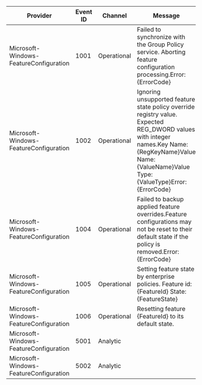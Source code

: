 Provider                                |  Event ID  |  Channel      |  Message
----------------------------------------|------------|---------------|--------------------------------------------------------------------------------------------------------------------------------------------------------------------------------------------------------
Microsoft-Windows-FeatureConfiguration  |  1001      |  Operational  |  Failed to synchronize with the Group Policy service. Aborting feature configuration processing.Error: {ErrorCode}
Microsoft-Windows-FeatureConfiguration  |  1002      |  Operational  |  Ignoring unsupported feature state policy override registry value. Expected REG_DWORD values with integer names.Key Name: {RegKeyName}Value Name: {ValueName}Value Type: {ValueType}Error: {ErrorCode}
Microsoft-Windows-FeatureConfiguration  |  1004      |  Operational  |  Failed to backup applied feature overrides.Feature configurations may not be reset to their default state if the policy is removed.Error: {ErrorCode}
Microsoft-Windows-FeatureConfiguration  |  1005      |  Operational  |  Setting feature state by enterprise policies. Feature id:{FeatureId} State:{FeatureState}
Microsoft-Windows-FeatureConfiguration  |  1006      |  Operational  |  Resetting feature {FeatureId} to its default state.
Microsoft-Windows-FeatureConfiguration  |  5001      |  Analytic     |
Microsoft-Windows-FeatureConfiguration  |  5002      |  Analytic     |